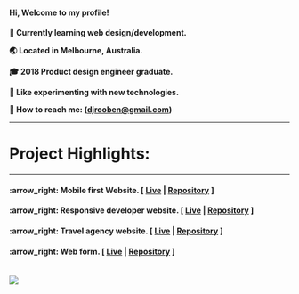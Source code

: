 <h4>Hi, Welcome to my profile!<h4>

:seedling: Currently learning web design/development. <br>

:earth_asia: Located in Melbourne, Australia.<br>

:mortar_board: 2018 Product design engineer graduate. <br>

:art: Like experimenting with new technologies.<br>

:postbox: How to reach me: (djrooben@gmail.com)
<hr>
<h1>Project Highlights:</h1>
<hr>
    <h4>:arrow_right: Mobile first Website. [ <a href="https://rooben-s.github.io/techdegree-project-2-mobile-first" target="_blank">Live</a> | <a href="https://github.com/Rooben-s/techdegree-project-2-mobile-first" target="_blank">Repository</a> ]</h4>
    <h4>:arrow_right: Responsive developer website. [ <a href="https://rooben-s.github.io/dev-website/" target="_blank">Live</a> | <a href="https://github.com/Rooben-s/dev-website" target="_blank">Repository</a> ]</h4> 
    <h4>:arrow_right: Travel agency website. [ <a href="https://rooben-s.github.io/Travel-website/" target="_blank">Live</a> | <a href="https://github.com/Rooben-s/Travel-website" target="_blank">Repository</a> ]</h4> 
    <h4>:arrow_right: Web form. [ <a href="https://rooben-s.github.io/online-form/" target="_blank">Live</a> | <a href="https://github.com/Rooben-s/online-form" target="_blank">Repository</a> ]</h4> 
<br>
<img src= "https://github-readme-stats.vercel.app/api?username=rooben-s&show_icons=true&theme=transparent">
